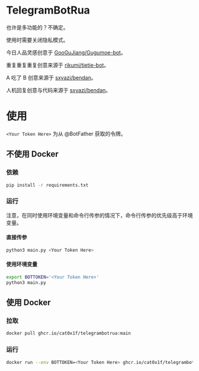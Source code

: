 # TelegramBotRua

也许是多功能的？不确定。

使用时需要关闭隐私模式。

今日人品灵感创意于 [GooGuJiang/Gugumoe-bot](https://github.com/GooGuJiang/Gugumoe-bot)。

重复重复重复创意来源于 [rikumi/tietie-bot](https://github.com/rikumi/tietie-bot/blob/main/src/commands/repeat.ts)。

A 吃了 B 创意来源于 [sxyazi/bendan](https://github.com/sxyazi/bendan/tree/master)。

人机回复创意与代码来源于 [sxyazi/bendan](https://github.com/sxyazi/bendan/tree/master)。

# 使用

`<Your Token Here>` 为从 @BotFather 获取的令牌。

## 不使用 Docker

### 依赖

```bash
pip install -r requirements.txt
```

### 运行

注意，在同时使用环境变量和命令行传参的情况下，命令行传参的优先级高于环境变量。

#### 直接传参
```bash
python3 main.py <Your Token Here>
```

#### 使用环境变量
```bash
export BOTTOKEN='<Your Token Here>'
python3 main.py
```

## 使用 Docker

### 拉取

```bash
docker pull ghcr.io/cat0x1f/telegrambotrua:main
```

### 运行

```bash
docker run --env BOTTOKEN=<Your Token Here> ghcr.io/cat0x1f/telegrambotrua:main
```
